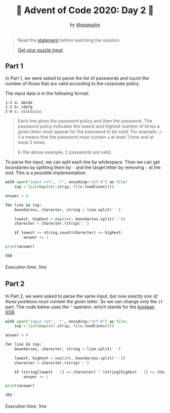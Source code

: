 <h1 align="center">🎄 Advent of Code 2020: Day 2 🎄</h1>
<h6 align="center">by <a href="https://github.com/npanuhin">@npanuhin</a></h6>

> Read the [statement](https://adventofcode.com/2020/day/2 "Visit adventofcode.com/2020/day/2") before watching the solution.
>
> [Get your puzzle input](https://adventofcode.com/2020/day/2/input "Open adventofcode.com/2020/day/2/input").


## Part 1

In Part 1, we were asked to parse the list of passwords and count the number of those that are valid according to the corporate policy.

The input data is in the following format:
```
1-3 a: abcde
1-3 b: cdefg
2-9 c: ccccccccc
```

> Each line gives the password policy and then the password. The password policy indicates the lowest and highest number of times a given letter must appear for the password to be valid. For example, `1-3` a means that the password must contain `a` at least 1 time and at most 3 times.
>
> In the above example, 2 passwords are valid.

To parse the input, we can split each line by whitespace. Then we can get boundaries by splitting them by `-` and the target letter by removing `:` at the end. This is a possible implementation:

```python
with open("input.txt", 'r', encoding="utf-8") as file:
    inp = list(map(str.strip, file.readlines()))

answer = 0

for line in inp:
    boundaries, charecter, string = line.split(' ')

    lowest, highest = map(int, boundaries.split('-'))
    charecter = charecter.rstrip(':')

    if lowest <= string.count(charecter) <= highest:
        answer += 1

print(answer)
```
```
560
```
###### Execution time: 1ms

## Part 2

In Part 2, we were asked to parse the same input, but now *exactly one of these positions must contain the given letter*. So we can change only the `if` part. The code below uses the `^` operator, which stands for the [boolean XOR](https://en.wikipedia.org/wiki/Exclusive_or "Visit Wikipedia:Exclusive_or ").

```python
with open("input.txt", 'r', encoding="utf-8") as file:
    inp = list(map(str.strip, file.readlines()))

answer = 0

for line in inp:
    boundaries, charecter, string = line.split(' ')

    lowest, highest = map(int, boundaries.split('-'))
    charecter = charecter.rstrip(':')

    if (string[lowest - 1] == charecter) ^ (string[highest - 1] == charecter):
        answer += 1

print(answer)
```
```
303
```
###### Execution time: 1ms
